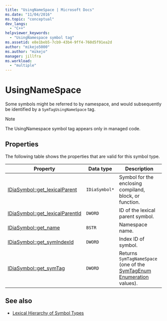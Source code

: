```yaml
---
title: "UsingNameSpace | Microsoft Docs"
ms.date: "11/04/2016"
ms.topic: "conceptual"
dev_langs:
  - "C++"
helpviewer_keywords:
  - "UsingNamespace symbol tag"
ms.assetid: e8e1beb5-7cb9-43b4-9ff4-760d5f91ea2d
author: "mikejo5000"
ms.author: "mikejo"
manager: jillfra
ms.workload:
  - "multiple"
---
```

# UsingNameSpace
Some symbols might be referred to by namespace, and would subsequently be identified by a `SymTagUsingNameSpace` tag.

> [!NOTE]
> The UsingNamespace symbol tag appears only in managed code.

## Properties
 The following table shows the properties that are valid for this symbol type.

|Property|Data type|Description|
|--------------|---------------|-----------------|
|[IDiaSymbol::get_lexicalParent](../../debugger/debug-interface-access/idiasymbol-get-lexicalparent.md)|`IDiaSymbol*`|Symbol for the enclosing compiland, block, or function.|
|[IDiaSymbol::get_lexicalParentId](../../debugger/debug-interface-access/idiasymbol-get-lexicalparentid.md)|`DWORD`|ID of the lexical parent symbol.|
|[IDiaSymbol::get_name](../../debugger/debug-interface-access/idiasymbol-get-name.md)|`BSTR`|Namespace name.|
|[IDiaSymbol::get_symIndexId](../../debugger/debug-interface-access/idiasymbol-get-symindexid.md)|`DWORD`|Index ID of symbol.|
|[IDiaSymbol::get_symTag](../../debugger/debug-interface-access/idiasymbol-get-symtag.md)|`DWORD`|Returns `SymTagNameSpace` (one of the [SymTagEnum Enumeration](../../debugger/debug-interface-access/symtagenum.md) values).|

## See also
- [Lexical Hierarchy of Symbol Types](../../debugger/debug-interface-access/lexical-hierarchy-of-symbol-types.md)
